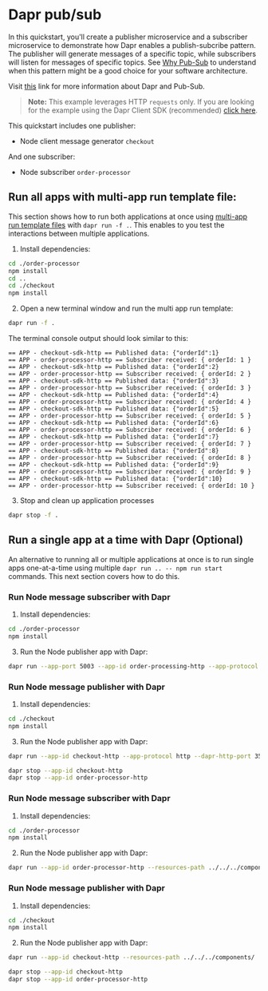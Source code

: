 # Dapr pub/sub

In this quickstart, you'll create a publisher microservice and a subscriber microservice to demonstrate how Dapr enables a publish-subcribe pattern. The publisher will generate messages of a specific topic, while subscribers will listen for messages of specific topics. See [Why Pub-Sub](#why-pub-sub) to understand when this pattern might be a good choice for your software architecture.

Visit [this](https://docs.dapr.io/developing-applications/building-blocks/pubsub/) link for more information about Dapr and Pub-Sub.

> **Note:** This example leverages HTTP `requests` only.  If you are looking for the example using the Dapr Client SDK (recommended) [click here](../sdk/).

This quickstart includes one publisher:

- Node client message generator `checkout` 

And one subscriber: 
 
- Node subscriber `order-processor`

## Run all apps with multi-app run template file:

This section shows how to run both applications at once using [multi-app run template files](https://docs.dapr.io/developing-applications/local-development/multi-app-dapr-run/multi-app-overview/) with `dapr run -f .`.  This enables to you test the interactions between multiple applications.  

1. Install dependencies: 

<!-- STEP
name: Install Node dependencies
-->

```bash
cd ./order-processor
npm install
cd ..
cd ./checkout
npm install
```
<!-- END_STEP -->

2. Open a new terminal window and run the multi app run template:

<!-- STEP
name: Run multi app run template
expected_stdout_lines:
  - 'Started Dapr with app id "order-processor-http"'
  - 'Started Dapr with app id "checkout-sdk-http"'
  - '== APP - checkout-sdk-http == Published data: {"orderId":1}'
  - '== APP - order-processor-http == Subscriber received: { orderId: 1 }'
expected_stderr_lines:
output_match_mode: substring
background: true
sleep: 15
-->

```bash
dapr run -f .
```

The terminal console output should look similar to this:

```text
== APP - checkout-sdk-http == Published data: {"orderId":1}
== APP - order-processor-http == Subscriber received: { orderId: 1 }
== APP - checkout-sdk-http == Published data: {"orderId":2}
== APP - order-processor-http == Subscriber received: { orderId: 2 }
== APP - checkout-sdk-http == Published data: {"orderId":3}
== APP - order-processor-http == Subscriber received: { orderId: 3 }
== APP - checkout-sdk-http == Published data: {"orderId":4}
== APP - order-processor-http == Subscriber received: { orderId: 4 }
== APP - checkout-sdk-http == Published data: {"orderId":5}
== APP - order-processor-http == Subscriber received: { orderId: 5 }
== APP - checkout-sdk-http == Published data: {"orderId":6}
== APP - order-processor-http == Subscriber received: { orderId: 6 }
== APP - checkout-sdk-http == Published data: {"orderId":7}
== APP - order-processor-http == Subscriber received: { orderId: 7 }
== APP - checkout-sdk-http == Published data: {"orderId":8}
== APP - order-processor-http == Subscriber received: { orderId: 8 }
== APP - checkout-sdk-http == Published data: {"orderId":9}
== APP - order-processor-http == Subscriber received: { orderId: 9 }
== APP - checkout-sdk-http == Published data: {"orderId":10}
== APP - order-processor-http == Subscriber received: { orderId: 10 }
```

3. Stop and clean up application processes

```bash
dapr stop -f .
```
<!-- END_STEP -->

## Run a single app at a time with Dapr (Optional)

An alternative to running all or multiple applications at once is to run single apps one-at-a-time using multiple `dapr run .. -- npm run start` commands.  This next section covers how to do this. 

### Run Node message subscriber with Dapr

1. Install dependencies: 

<!-- STEP
name: Install Node dependencies
-->

```bash
cd ./order-processor
npm install
```
<!-- END_STEP -->
3. Run the Node publisher app with Dapr: 

<!-- STEP
name: Run Node publisher
expected_stdout_lines:
  - '== APP == Subscriber received: {"orderId":2}'
  - "Exited App successfully"
expected_stderr_lines:
working_dir: ./order-processor
output_match_mode: substring
background: true
sleep: 10
-->
    
```bash
dapr run --app-port 5003 --app-id order-processing-http --app-protocol http --dapr-http-port 3501 --resources-path ../../../components -- npm run start
```

<!-- END_STEP -->

### Run Node message publisher with Dapr

1. Install dependencies: 

<!-- STEP
name: Install Node dependencies
-->

```bash
cd ./checkout
npm install
```
<!-- END_STEP -->
3. Run the Node publisher app with Dapr: 

<!-- STEP
name: Run Node publisher
expected_stdout_lines:
  - '== APP == Published data: {"orderId":2}'
  - '== APP == Published data: {"orderId":3}'
  - "Exited App successfully"
expected_stderr_lines:
working_dir: ./checkout
output_match_mode: substring
background: true
sleep: 10
-->
    
```bash
dapr run --app-id checkout-http --app-protocol http --dapr-http-port 3500 --resources-path ../../../components -- npm run start
```

<!-- END_STEP -->

```bash
dapr stop --app-id checkout-http
dapr stop --app-id order-processor-http
```

### Run Node message subscriber with Dapr

1. Install dependencies: 

<!-- STEP
name: Install Node dependencies
-->

```bash
cd ./order-processor
npm install
```
<!-- END_STEP -->
2. Run the Node publisher app with Dapr: 

<!-- STEP
name: Run Node publisher
expected_stdout_lines:
  - "You're up and running! Both Dapr and your app logs will appear here."
  - "Exited App successfully"
expected_stderr_lines:
working_dir: ./order-processor
output_match_mode: substring
background: true
sleep: 10
-->
    
```bash
dapr run --app-id order-processor-http --resources-path ../../../components/  --app-port 5003 -- node .
```

<!-- END_STEP -->

### Run Node message publisher with Dapr

1. Install dependencies: 

<!-- STEP
name: Install Node dependencies
-->

```bash
cd ./checkout
npm install
```
<!-- END_STEP -->
2. Run the Node publisher app with Dapr: 

<!-- STEP
name: Run Node publisher
expected_stdout_lines:
  - '== APP == Published data: {"orderId":2}'
  - '== APP == Published data: {"orderId":3}'
  - "Exited App successfully"
expected_stderr_lines:
working_dir: ./checkout
output_match_mode: substring
background: true
sleep: 10
-->
    
```bash
dapr run --app-id checkout-http --resources-path ../../../components/  --app-port 5003 -- node .
```

<!-- END_STEP -->

```bash
dapr stop --app-id checkout-http
dapr stop --app-id order-processor-http
```
